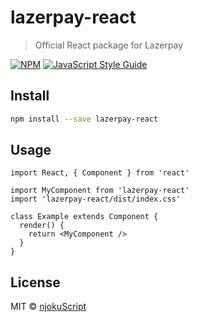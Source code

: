# lazerpay-react

> Official React package for Lazerpay

[![NPM](https://img.shields.io/npm/v/lazerpay-react.svg)](https://www.npmjs.com/package/lazerpay-react) [![JavaScript Style Guide](https://img.shields.io/badge/code_style-standard-brightgreen.svg)](https://standardjs.com)

## Install

```bash
npm install --save lazerpay-react
```

## Usage

```tsx
import React, { Component } from 'react'

import MyComponent from 'lazerpay-react'
import 'lazerpay-react/dist/index.css'

class Example extends Component {
  render() {
    return <MyComponent />
  }
}
```

## License

MIT © [njokuScript](https://github.com/njokuScript)
